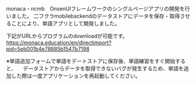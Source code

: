 monaca・ncmb　OnsenUIフレームワークのシングルページアプリの開発を行いました。
二フクラmobilebackendのデータストアにデータを保存・取得させることにより、単語アプリとして開発しました。

下記がURLからプログラムのdownloadが可能です。
https://monaca.education/en/directimport?pid=5eb001b4e78885b1547b7198

※単語追加フォームで単語をデートストアに保存後、単語練習をすぐ開始すると、
　データストアからデータを取得できないバグが発生するため、単語を追加した際は一度アプリケーションを再起動してください。
